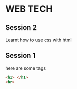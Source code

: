 # WEB TECH

## Session 2

Learnt how to use css with html

## Session 1

here are some tags

```html
<h1> </h1>
<br>
```